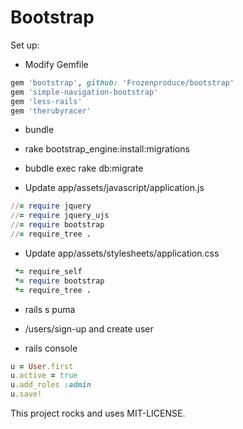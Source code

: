 # Bootstrap

Set up:

- Modify Gemfile 

```ruby
gem 'bootstrap', github: 'Frozenproduce/bootstrap'
gem 'simple-navigation-bootstrap'
gem 'less-rails'
gem 'therubyracer'
```

- bundle

- rake bootstrap_engine:install:migrations

- bubdle exec rake db:migrate

- Update app/assets/javascript/application.js

```ruby
//= require jquery
//= require jquery_ujs
//= require bootstrap
//= require_tree .
```

- Update app/assets/stylesheets/application.css

```ruby
 *= require_self
 *= require bootstrap
 *= require_tree .
```

- rails s puma

- /users/sign-up and create user

- rails console

```ruby
u = User.first
u.active = true
u.add_roles :admin
u.save!
```

This project rocks and uses MIT-LICENSE.
